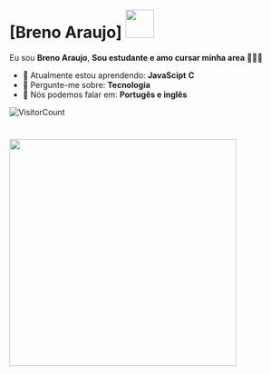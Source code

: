 # [Breno Araujo] <img src="https://media.tenor.com/-eSidCHMot4AAAAj/is-the-shadow.gif" width="50px">

Eu sou <strong>Breno Araujo</strong>, <strong>Sou estudante e amo cursar minha area</strong> 👨🏻‍💻 

- 🚀 Atualmente estou aprendendo: <strong>JavaScipt</strong> <strong>C</strong> 
- 💬 Pergunte-me sobre: <strong>Tecnologia</strong>
- 📣 Nós podemos falar em: <strong>Portugês e inglês</strong>

![VisitorCount](https://profile-counter.glitch.me/{BrenolaKKJ}/count.svg)

# <img src="https://www.icegif.com/wp-content/uploads/2022/04/icegif-581.gif" width="400px">
